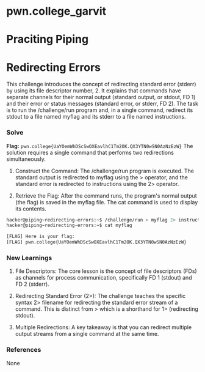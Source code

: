 # pwn.college_garvit
# Praciting Piping

# Redirecting Errors
This challenge introduces the concept of redirecting standard error (stderr) by using its file descriptor number, 2. It explains that commands have separate channels for their normal output (standard output, or stdout, FD 1) and their error or status messages (standard error, or stderr, FD 2). The task is to run the /challenge/run program and, in a single command, redirect its stdout to a file named myflag and its stderr to a file named instructions.
### Solve
**Flag:** `pwn.college{UaYOemWhDScSwOXEavlhC1Tm2OK.QX3YTN0wSN0AzNzEzW}`
The solution requires a single command that performs two redirections simultaneously.

1. Construct the Command: The /challenge/run program is executed. The standard output is redirected to myflag using the > operator, and the standard error is redirected to instructions using the 2> operator.

2. Retrieve the Flag: After the command runs, the program's normal output (the flag) is saved in the myflag file. The cat command is used to display its contents.

```bash
hacker@piping~redirecting-errors:~$ /challenge/run > myflag 2> instructions
hacker@piping~redirecting-errors:~$ cat myflag

[FLAG] Here is your flag:
[FLAG] pwn.college{UaYOemWhDScSwOXEavlhC1Tm2OK.QX3YTN0wSN0AzNzEzW}
```
    
### New Learnings
1. File Descriptors: The core lesson is the concept of file descriptors (FDs) as channels for process communication, specifically FD 1 (stdout) and FD 2 (stderr).

2. Redirecting Standard Error (2>): The challenge teaches the specific syntax 2> filename for redirecting the standard error stream of a command. This is distinct from > which is a shorthand for 1> (redirecting stdout).

3. Multiple Redirections: A key takeaway is that you can redirect multiple output streams from a single command at the same time. 
### References 
None